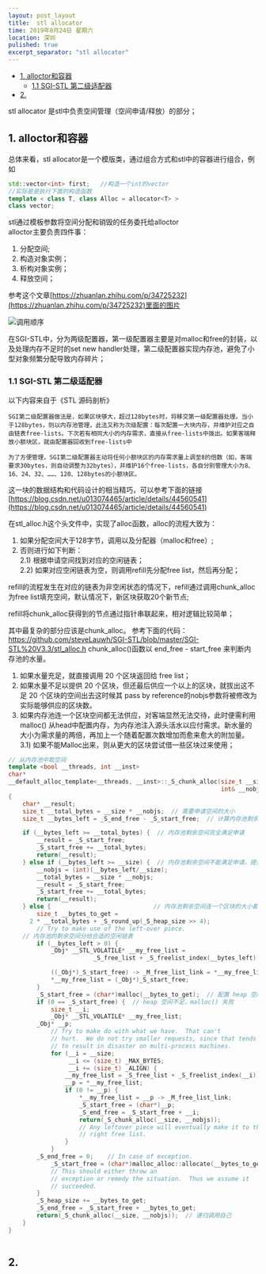 ```yaml
---
layout: post_layout
title:  stl allocator
time: 2019年8月24日 星期六
location: 深圳
pulished: true
excerpt_separator: "stl allocator"
---
```

<!-- TOC -->

- [1. alloctor和容器](#1-alloctor和容器)
    - [1.1 SGI-STL 第二级适配器](#11-sgi-stl-第二级适配器)
- [2.](#2)

<!-- /TOC -->

stl allocator 是stl中负责空间管理（空间申请/释放）的部分；

## 1. alloctor和容器
总体来看，stl allocator是一个模版类，通过组合方式和stl中的容器进行组合，例如
```c++
std::vector<int> first;   //构造一个int的vector
//实际是是执行下面的构造函数
template < class T, class Alloc = allocator<T> > 
class vector;
```
stl通过模板参数将空间分配和销毁的任务委托给alloctor   
alloctor主要负责四件事：
1. 分配空间;
2. 构造对象实例；
3. 析构对象实例；
4. 释放空间；

参考这个文章[https://zhuanlan.zhihu.com/p/34725232](https://zhuanlan.zhihu.com/p/34725232)里面的图片

![调用顺序](https://pic3.zhimg.com/80/v2-0f636198bb482aea31ef01d48e5a233e_hd.jpg)


在SGI-STL中，分为两级配置器，第一级配置器主要是对malloc和free的封装，以及处理内存不足时的set new handler处理，第二级配置器实现内存池，避免了小型对象频繁分配导致内存碎片；

### 1.1 SGI-STL 第二级适配器

以下内容来自于《STL 源码剖析》

    SGI第二级配置器做法是，如果区块够大，超过128bytes时，将移交第一级配置器处理。当小于128bytes，则以内存池管理，此法又称为次级配置：每次配置一大块内存，并维护对应之自由链表free-lists。下次若有相同大小的内存需求，直接从free-lists中拨出。如果客端释放小额块区，就由配置器回收到free-lists中

    为了方便管理，SGI第二级配置器主动将任何小额块区的内存需求量上调至8的倍数（如，客端要求30bytes，则自动调整为32bytes），并维护16个free-lists，各自分别管理大小为8、16、24、32、……、120、128bytes的小额块区。

这一块的数据结构和代码设计的相当精巧，可以参考下面的链接
[https://blog.csdn.net/u013074465/article/details/44560541](https://blog.csdn.net/u013074465/article/details/44560541)

在stl_alloc.h这个头文件中，实现了alloc函数，alloc的流程大致为：
1. 如果分配空间大于128字节，调用以及分配器（malloc和free）;  
2. 否则进行如下判断：  
    2.1) 根据申请空间找到对应的空闲链表；  
    2.2) 如果对应空闲链表为空，则调用refill先分配free list，然后再分配；

refill的流程发生在对应的链表为非空闲状态的情况下，refill通过调用chunk_alloc为free list填充空间，默认情况下，新区块获取20个新节点;

refill将chunk_alloc获得到的节点通过指针串联起来，相对逻辑比较简单；

其中最复杂的部分应该是chunk_alloc。
参考下面的代码：https://github.com/steveLauwh/SGI-STL/blob/master/SGI-STL%20V3.3/stl_alloc.h
chunk_alloc()函数以 end_free - start_free 来判断内存池的水量。
1. 如果水量充足，就直接调用 20 个区块返回给 free list；
2. 如果水量不足以提供 20 个区块，但还最后供应一个以上的区块，就拔出这不足 20 个区块的空间出去这时候其 pass by reference的nobjs参数将被修改为实际能够供应的区块数。
3. 如果内存池连一个区块空间都无法供应，对客端显然无法交待，此时便需利用 malloc() 从head中配置内存，为内存池注入源头活水以应付需求。新水量的大小为需求量的两倍，再加上一个随着配置次数增加而愈来愈大的附加量。
   3.1) 如果不能Malloc出来，则从更大的区块尝试借一些区块过来使用；


```c++
// 从内存池中取空间
template <bool __threads, int __inst>
char*
__default_alloc_template<__threads, __inst>::_S_chunk_alloc(size_t __size, 
                                                            int& __nobjs)
{
    char* __result;
    size_t __total_bytes = __size * __nobjs;  // 需要申请空间的大小 
    size_t __bytes_left = _S_end_free - _S_start_free;  // 计算内存池剩余空间

    if (__bytes_left >= __total_bytes) {  // 内存池剩余空间完全满足申请
        __result = _S_start_free;
        _S_start_free += __total_bytes;
        return(__result);
    } else if (__bytes_left >= __size) {  // 内存池剩余空间不能满足申请，提供一个以上的区块
        __nobjs = (int)(__bytes_left/__size);
        __total_bytes = __size * __nobjs;
        __result = _S_start_free;
        _S_start_free += __total_bytes;
        return(__result);
    } else {                             // 内存池剩余空间连一个区块的大小都无法提供                      
        size_t __bytes_to_get = 
	  2 * __total_bytes + _S_round_up(_S_heap_size >> 4);
        // Try to make use of the left-over piece.
	// 内存池的剩余空间分给合适的空闲链表
        if (__bytes_left > 0) {
            _Obj* __STL_VOLATILE* __my_free_list =
                        _S_free_list + _S_freelist_index(__bytes_left);

            ((_Obj*)_S_start_free) -> _M_free_list_link = *__my_free_list;
            *__my_free_list = (_Obj*)_S_start_free;
        }
        _S_start_free = (char*)malloc(__bytes_to_get);  // 配置 heap 空间，用来补充内存池
        if (0 == _S_start_free) {  // heap 空间不足，malloc() 失败
            size_t __i;
            _Obj* __STL_VOLATILE* __my_free_list;
	    _Obj* __p;
            // Try to make do with what we have.  That can't
            // hurt.  We do not try smaller requests, since that tends
            // to result in disaster on multi-process machines.
            for (__i = __size;
                 __i <= (size_t) _MAX_BYTES;
                 __i += (size_t) _ALIGN) {
                __my_free_list = _S_free_list + _S_freelist_index(__i);
                __p = *__my_free_list;
                if (0 != __p) {
                    *__my_free_list = __p -> _M_free_list_link;
                    _S_start_free = (char*)__p;
                    _S_end_free = _S_start_free + __i;
                    return(_S_chunk_alloc(__size, __nobjs));
                    // Any leftover piece will eventually make it to the
                    // right free list.
                }
            }
	    _S_end_free = 0;	// In case of exception.
            _S_start_free = (char*)malloc_alloc::allocate(__bytes_to_get);  // 调用第一级配置器
            // This should either throw an
            // exception or remedy the situation.  Thus we assume it
            // succeeded.
        }
        _S_heap_size += __bytes_to_get;
        _S_end_free = _S_start_free + __bytes_to_get;
        return(_S_chunk_alloc(__size, __nobjs));  // 递归调用自己
    }
}
  
```


## 2. 